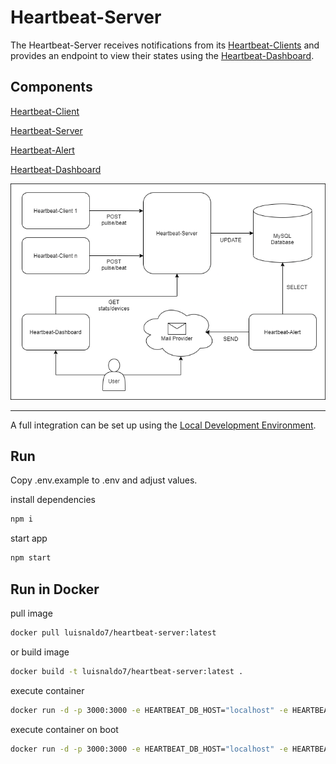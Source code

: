 # Heartbeat-Server

The Heartbeat-Server receives notifications from its [Heartbeat-Clients](https://github.com/LuisNaldo7/heartbeat-client) and provides an endpoint to view their states using the [Heartbeat-Dashboard](https://github.com/LuisNaldo7/heartbeat-dashboard).

## Components

[Heartbeat-Client](https://github.com/LuisNaldo7/heartbeat-client)

[Heartbeat-Server](https://github.com/LuisNaldo7/heartbeat-server)

[Heartbeat-Alert](https://github.com/LuisNaldo7/heartbeat-alert)

[Heartbeat-Dashboard](https://github.com/LuisNaldo7/heartbeat-dashboard)

![Diagram](https://github.com/LuisNaldo7/heartbeat-local-dev-env/blob/main/docs/components.png?raw=true)

---
A full integration can be set up using the [Local Development Environment](https://github.com/LuisNaldo7/heartbeat-local-dev-env).
## Run

Copy .env.example to .env and adjust values.

install dependencies
```bash
npm i
```

start app
```bash
npm start
```
## Run in Docker

pull image
```bash
docker pull luisnaldo7/heartbeat-server:latest
```

or build image
```bash   
docker build -t luisnaldo7/heartbeat-server:latest .
```

execute container
```bash 
docker run -d -p 3000:3000 -e HEARTBEAT_DB_HOST="localhost" -e HEARTBEAT_DB_PASSWORD="pass" --rm --name heartbeat-server luisnaldo7/heartbeat-server:latest
```

execute container on boot
```bash 
docker run -d -p 3000:3000 -e HEARTBEAT_DB_HOST="localhost" -e HEARTBEAT_DB_PASSWORD="pass" --restart always --name heartbeat-server luisnaldo7/heartbeat-server:latest
```